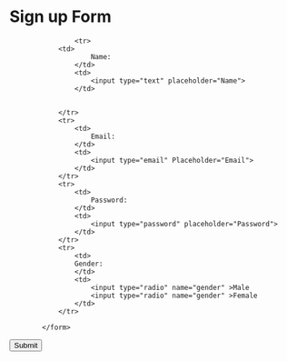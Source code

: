 <html>
	<head>
		<title> DP11 </title>
  <h1> Sign up Form </h1>
		<body>
			<form>
	
					<tr>
				<td>
						Name:
					</td>
					<td>
						<input type="text" placeholder="Name">
					</td>	
				
					
				</tr>
				<tr>
					<td>
						Email:
					</td>
					<td>
						<input type="email" Placeholder="Email">
					</td>
				</tr>
				<tr>
					<td>
						Password:
					</td>
					<td>
						<input type="password" placeholder="Password">
					</td>
				</tr>
				<tr>
					<td>
					Gender:	
					</td>
					<td>
						<input type="radio" name="gender" >Male
						<input type="radio" name="gender" >Female
					</td>
				</tr>

			</form>
   <input type="submit" value="Submit" name="Submit">
		</body>
	</head>
</html>
